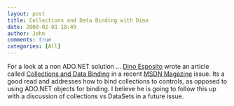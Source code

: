 ```yaml
---
layout: post
title: Collections and Data Binding with Dino
date: 2008-02-01 18:49
author: John
comments: true
categories: [All]
---
```

<P>For a look at a non ADO.NET solution ... <A href="http://weblogs.asp.net/despos/">Dino Esposito</A> wrote an article called <A href="http://msdn.microsoft.com/msdnmag/issues/05/05/CuttingEdge/default.aspx">Collections and Data Binding</A> in a recent <A href="http://msdn.microsoft.com/msdnmag">MSDN Magazine</A> issue. Its a good read and addresses how to bind collections to controls, as opposed to using ADO.NET objects for binding. I believe he is going to follow this up with a discussion of collections vs DataSets in a future issue.</P> <P>&nbsp;</P>


